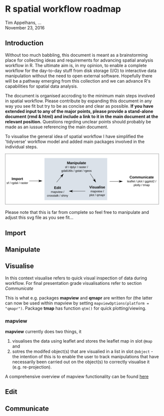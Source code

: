# R spatial workflow roadmap
Tim Appelhans, ...  
November 23, 2016  



## Introduction
Without too much babbling, this document is meant as a brainstorming place for collecting ideas and requirements for advancing spatial analysis workflow in R. The ultimate aim is, in my opinion, to enable a complete workflow for the day-to-day stuff from disk storage (I/O) to interactive data manipulation without the need to open external software. Hopefully there will be a pathway emerging from this collection and we can advance R's capabilities for spatial data analysis.

The document is organised accroding to the minimum main steps involved in spatial workflow. Please contribute by expanding this document in any way you see fit but try to be as concise and clear as possible. **If you have extended input to any of the major points, please provide a stand-alone document (rmd & html) and include a link to it in the main document at the relevant position.** Questions regrding unclear points should probably be made as an iussue referencing the main document.

To visualise the general idea of spatial workflow I have simplified the 'tidyverse' workflow model and added main packages involved in the individual steps.

![](minimum_workflow.svg)

Please note that this is far from complete so feel free to manipulate and adjust this svg file as you see fit...

## Import


## Manipulate


## Visualise
In this context visualise refers to quick visual inspection of data during workflow. For final presentation grade visualisations refer to section *Communicate*

This is what e.g. packages **mapview** and **qmapr** are written for (the latter can now be used within mapview by setting `mapviewOptions(platform = "qmapr")`. Package **tmap** has function `qtm()` for quick plotting/viewing.

### mapview
**mapview** currently does two things, it

1. visualises the data using leaflet and stores the leaflet map in slot `@map` and 
2. sotres the modifed object(s) that are visualied in a list in slot `@object` - 
the intention of this is to enable the user to track manipulations that have necessarily been carried out on the object(s) to correctly visualise it (e.g. re-projection).

A comprehensive overview of mapview functionality can be found [here](http://environmentalinformatics-marburg.github.io/mapview/introduction.html)



## Edit

## Communicate


